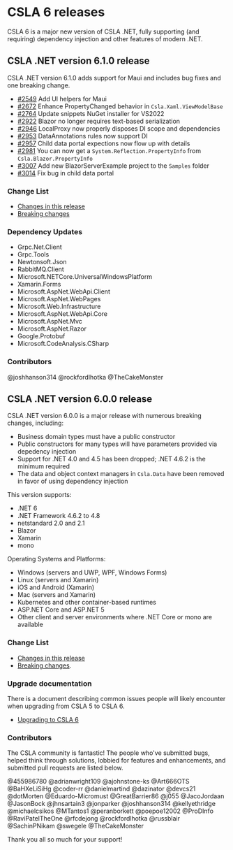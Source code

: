 # CSLA 6 releases

CSLA 6 is a major new version of CSLA .NET, fully supporting (and requiring) dependency injection and other features of modern .NET.

## CSLA .NET version 6.1.0 release

CSLA .NET version 6.1.0 adds support for Maui and includes bug fixes and one breaking change.

* [#2549](https://github.com/MarimerLLC/csla/issues/2549) Add UI helpers for Maui
* [#2672](https://github.com/MarimerLLC/csla/issues/2672) Enhance PropertyChanged behavior in `Csla.Xaml.ViewModelBase`
* [#2764](https://github.com/MarimerLLC/csla/issues/2764) Update snippets NuGet installer for VS2022
* [#2922](https://github.com/MarimerLLC/csla/issues/2922) Blazor no longer requires text-based serialization
* [#2946](https://github.com/MarimerLLC/csla/issues/2946) LocalProxy now properly disposes DI scope and dependencies
* [#2953](https://github.com/MarimerLLC/csla/issues/2953) DataAnnotations rules now support DI
* [#2957](https://github.com/MarimerLLC/csla/issues/2957) Child data portal expections now flow up with details
* [#2981](https://github.com/MarimerLLC/csla/issues/2981) You can now get a `System.Reflection.PropertyInfo` from `Csla.Blazor.PropertyInfo`
* [#3007](https://github.com/MarimerLLC/csla/issues/3007) Add new BlazorServerExample project to the `Samples` folder
* [#3014](https://github.com/MarimerLLC/csla/issues/3014) Fix bug in child data portal

### Change List

* [Changes in this release](https://github.com/MarimerLLC/csla/issues?q=is%3Aclosed+project%3Amarimerllc%2F3+)
* [Breaking changes](https://github.com/MarimerLLC/csla/issues?q=is%3Aissue+is%3Aclosed+project%3Amarimerllc%2F3+label%3A%22flag%2Fbreaking+change%22)

### Dependency Updates

* Grpc.Net.Client
* Grpc.Tools
* Newtonsoft.Json
* RabbitMQ.Client
* Microsoft.NETCore.UniversalWindowsPlatform
* Xamarin.Forms
* Microsoft.AspNet.WebApi.Client
* Microsoft.AspNet.WebPages
* Microsoft.Web.Infrastructure
* Microsoft.AspNet.WebApi.Core
* Microsoft.AspNet.Mvc
* Microsoft.AspNet.Razor
* Google.Protobuf
* Microsoft.CodeAnalysis.CSharp

### Contributors

@joshhanson314
@rockfordlhotka
@TheCakeMonster

## CSLA .NET version 6.0.0 release

CSLA .NET version 6.0.0 is a major release with numerous breaking changes, including:

* Business domain types must have a public constructor
* Public constructors for many types will have parameters provided via depedency injection
* Support for .NET 4.0 and 4.5 has been dropped; .NET 4.6.2 is the minimum required
* The data and object context managers in `Csla.Data` have been removed in favor of using dependency injection

This version supports:

* .NET 6
* .NET Framework 4.6.2 to 4.8
* netstandard 2.0 and 2.1
* Blazor
* Xamarin
* mono

Operating Systems and Platforms:

* Windows (servers and UWP, WPF, Windows Forms)
* Linux (servers and Xamarin)
* iOS and Android (Xamarin)
* Mac (servers and Xamarin)
* Kubernetes and other container-based runtimes
* ASP.NET Core and ASP.NET 5
* Other client and server environments where .NET Core or mono are available

### Change List

* [Changes in this release](https://github.com/MarimerLLC/csla/issues?q=is%3Aclosed+project%3Amarimerllc%2Fcsla%2F11+)
* [Breaking changes](https://github.com/MarimerLLC/csla/issues?q=is%3Aclosed+project%3Amarimerllc%2Fcsla%2F11+label%3A%22flag%2Fbreaking+change%22).

### Upgrade documentation

There is a document describing common issues people will likely encounter when upgrading from CSLA 5 to CSLA 6.

* [Upgrading to CSLA 6](https://github.com/MarimerLLC/csla/blob/main/docs/Upgrading%20to%20CSLA%206.md)

### Contributors

The CSLA community is fantastic! The people who've submitted bugs, helped think through solutions, lobbied for features and enhancements, and submitted pull requests are listed below.

@455986780
@adrianwright109
@ajohnstone-ks
@Art666OTS
@BaHXeLiSiHg
@coder-rr
@danielmartind
@dazinator
@devcs21
@dotMorten
@Eduardo-Micromust
@GreatBarrier86
@j055
@JacoJordaan
@JasonBock
@jhnsartain3
@jonparker
@joshhanson314
@kellyethridge
@michaelcsikos
@MTantos1
@peranborkett
@poepoe12002
@ProDInfo
@RaviPatelTheOne
@rfcdejong
@rockfordlhotka
@russblair
@SachinPNikam
@swegele
@TheCakeMonster

Thank you all so much for your support!
